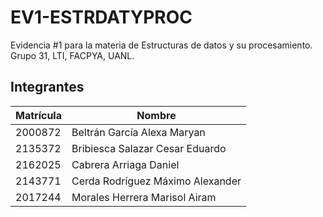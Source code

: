 # EV1-ESTRDATYPROC
Evidencia #1 para la materia de Estructuras de datos y su procesamiento. Grupo 31, LTI, FACPYA, UANL.

## Integrantes
| Matrícula | Nombre |
|---|---|
| 2000872 | Beltrán García Alexa Maryan |
| 2135372 | Bribiesca Salazar Cesar Eduardo |
| 2162025 | Cabrera Arriaga Daniel |
| 2143771 | Cerda Rodríguez Máximo Alexander |
| 2017244 | Morales Herrera Marisol Airam |
